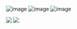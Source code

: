 ![image](https://badges.pufler.dev/years/taiga-n)
![image](https://badges.pufler.dev/repos/taiga-n)
![image](https://badges.pufler.dev/commits/all/taiga)

<a>
  <img align="left" src="https://github-readme-stats.vercel.app/api?username=taiga-n&hide=stars,contribs&count_private=true&include_all_commits=true&show_icons=true" />
</a>
<a>
  <img align="left" src="https://github-readme-stats.vercel.app/api/top-langs/?username=taiga-n&layout=compact&card_width=400"/>
</a>

<!---
Nice to meet you, はじめまして
- 👋 Hi, I’m @taiga-n, Taiga Nishimura
- 👀 I’m interested in Health Care Device, and Medical Deep Learning AI
- 🌱 I’m currently learning Flutter, Deep Learning
- 💞️ I’m looking to collaborate on making health care device.
--->

<!---
taiga-n/taiga-n is a ✨ special ✨ repository because its `README.md` (this file) appears on your GitHub profile.
You can click the Preview link to take a look at your changes.
--->

